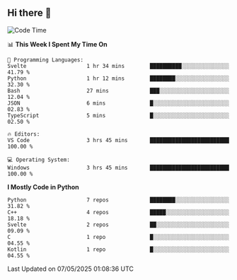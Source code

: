 ## Hi there 👋

<!--START_SECTION:waka-->
![Code Time](http://img.shields.io/badge/Code%20Time-179%20hrs%2037%20mins-blue)

📊 **This Week I Spent My Time On** 

```text
💬 Programming Languages: 
Svelte                   1 hr 34 mins        ██████████░░░░░░░░░░░░░░░   41.79 % 
Python                   1 hr 12 mins        ████████░░░░░░░░░░░░░░░░░   32.30 % 
Bash                     27 mins             ███░░░░░░░░░░░░░░░░░░░░░░   12.04 % 
JSON                     6 mins              █░░░░░░░░░░░░░░░░░░░░░░░░   02.83 % 
TypeScript               5 mins              █░░░░░░░░░░░░░░░░░░░░░░░░   02.50 % 

🔥 Editors: 
VS Code                  3 hrs 45 mins       █████████████████████████   100.00 % 

💻 Operating System: 
Windows                  3 hrs 45 mins       █████████████████████████   100.00 % 
```

**I Mostly Code in Python** 

```text
Python                   7 repos             ████████░░░░░░░░░░░░░░░░░   31.82 % 
C++                      4 repos             █████░░░░░░░░░░░░░░░░░░░░   18.18 % 
Svelte                   2 repos             ██░░░░░░░░░░░░░░░░░░░░░░░   09.09 % 
C                        1 repo              █░░░░░░░░░░░░░░░░░░░░░░░░   04.55 % 
Kotlin                   1 repo              █░░░░░░░░░░░░░░░░░░░░░░░░   04.55 % 
```




 Last Updated on 07/05/2025 01:08:36 UTC
<!--END_SECTION:waka-->
